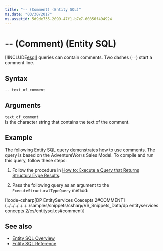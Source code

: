 ```yaml
---
title: "-- (Comment) (Entity SQL)"
ms.date: "03/30/2017"
ms.assetid: 5d9de735-2099-47f1-b7e7-60856f494924
---
```

# -- (Comment) (Entity SQL)

[!INCLUDE[esql](../../../../../../includes/esql-md.md)] queries can contain comments. Two dashes (`--`) start a comment line.  
  
## Syntax  
  
```csharp  
-- text_of_comment  
```  
  
## Arguments  

 `text_of_comment`  
 Is the character string that contains the text of the comment.  
  
## Example  

 The following Entity SQL query demonstrates how to use comments. The query is based on the AdventureWorks Sales Model. To compile and run this query, follow these steps:  
  
1. Follow the procedure in [How to: Execute a Query that Returns StructuralType Results](../how-to-execute-a-query-that-returns-structuraltype-results.md).  
  
2. Pass the following query as an argument to the `ExecuteStructuralTypeQuery` method:  
  
 [!code-csharp[DP EntityServices Concepts 2#COMMENT](../../../../../../samples/snippets/csharp/VS_Snippets_Data/dp entityservices concepts 2/cs/entitysql.cs#comment)]  
  
## See also

- [Entity SQL Overview](entity-sql-overview.md)
- [Entity SQL Reference](entity-sql-reference.md)
